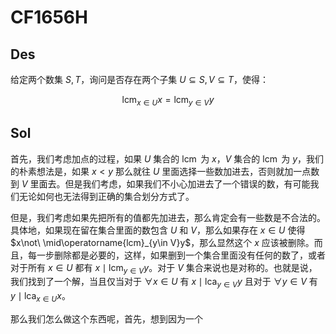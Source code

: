 # CF1656H

## Des

给定两个数集 $S,T$，询问是否存在两个子集 $U\subseteq S,V\subseteq T$，使得：

$$\operatorname{lcm}_{x\in U} x=\operatorname{lcm}_{y\in V}y$$

## Sol

首先，我们考虑加点的过程，如果 $U$ 集合的 $\operatorname{lcm}$ 为 $x$，$V$ 集合的 $\operatorname{lcm}$ 为 $y$，我们的朴素想法是，如果 $x<y$ 那么就往 $U$ 里面选择一些数加进去，否则就加一点数到 $V$ 里面去。但是我们考虑，如果我们不小心加进去了一个错误的数，有可能我们无论如何也无法得到正确的集合划分方式了。

但是，我们考虑如果先把所有的值都先加进去，那么肯定会有一些数是不合法的。具体地，如果现在留在集合里面的数包含 $U$ 和 $V$，那么如果存在 $x\in U$ 使得 $x\not\ \mid\operatorname{lcm}_{y\in V}y$，那么显然这个 $x$ 应该被删除。而且，每一步删除都是必要的，这样，如果删到一个集合里面没有任何的数了，或者对于所有 $x\in U$ 都有 $x\mid \operatorname{lcm}_{y\in V}y$。对于 $V$ 集合来说也是对称的。也就是说，我们找到了一个解，当且仅当对于 $\forall x\in U$ 有 $x\mid \operatorname{lca}_{y\in V}y$ 且对于 $\forall y\in V$ 有 $y\mid \operatorname{lca}_{x\in U}x$。

那么我们怎么做这个东西呢，首先，想到因为一个
